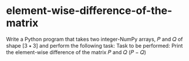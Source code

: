 # element-wise-difference-of-the-matrix
Write a Python program that takes two integer-NumPy arrays, 𝑃 and 𝑄 of shape [3 ∗ 3] and perform the following task: Task to be performed: Print the element-wise difference of the matrix 𝑃 and 𝑄 (𝑃 − 𝑄)

